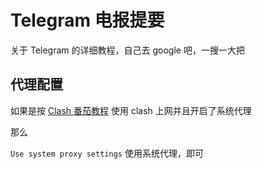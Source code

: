 # Telegram 电报提要

关于 Telegram 的详细教程，自己去 google 吧，一搜一大把


## 代理配置

如果是按 [Clash 番茄教程](/clash) 使用 clash 上网并且开启了系统代理

那么

`Use system proxy settings` 使用系统代理，即可
